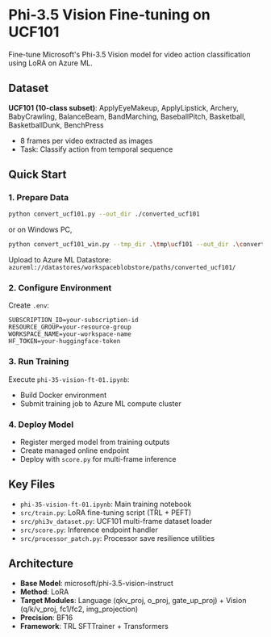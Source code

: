 # Phi-3.5 Vision Fine-tuning on UCF101

Fine-tune Microsoft's Phi-3.5 Vision model for video action classification using LoRA on Azure ML.

## Dataset

**UCF101 (10-class subset)**: ApplyEyeMakeup, ApplyLipstick, Archery, BabyCrawling, BalanceBeam, BandMarching, BaseballPitch, Basketball, BasketballDunk, BenchPress

- 8 frames per video extracted as images
- Task: Classify action from temporal sequence

## Quick Start

### 1. Prepare Data
```bash
python convert_ucf101.py --out_dir ./converted_ucf101
```
or on Windows PC,
```bash
python convert_ucf101_win.py --tmp_dir .\tmp\ucf101 --out_dir .\converted_ucf101"
```

Upload to Azure ML Datastore: `azureml://datastores/workspaceblobstore/paths/converted_ucf101/`
<br>

### 2. Configure Environment
Create `.env`:
```
SUBSCRIPTION_ID=your-subscription-id
RESOURCE_GROUP=your-resource-group
WORKSPACE_NAME=your-workspace-name
HF_TOKEN=your-huggingface-token
```

### 3. Run Training
Execute `phi-35-vision-ft-01.ipynb`:
- Build Docker environment
- Submit training job to Azure ML compute cluster

### 4. Deploy Model
- Register merged model from training outputs
- Create managed online endpoint
- Deploy with `score.py` for multi-frame inference

## Key Files

- `phi-35-vision-ft-01.ipynb`: Main training notebook
- `src/train.py`: LoRA fine-tuning script (TRL + PEFT)
- `src/phi3v_dataset.py`: UCF101 multi-frame dataset loader
- `src/score.py`: Inference endpoint handler
- `src/processor_patch.py`: Processor save resilience utilities

## Architecture

- **Base Model**: microsoft/phi-3.5-vision-instruct
- **Method**: LoRA
- **Target Modules**: Language (qkv_proj, o_proj, gate_up_proj) + Vision (q/k/v_proj, fc1/fc2, img_projection)
- **Precision**: BF16
- **Framework**: TRL SFTTrainer + Transformers


